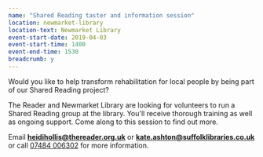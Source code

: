 ```yaml
---
name: "Shared Reading taster and information session"
location: newmarket-library
location-text: Newmarket Library
event-start-date: 2019-04-03
event-start-time: 1400
event-end-time: 1530
breadcrumb: y
---
```


Would you like to help transform rehabilitation for local people by being part of our Shared Reading project?

The Reader and Newmarket Library are looking for volunteers to run a Shared Reading group at the library. You'll receive thorough training as well as ongoing support. Come along to this session to find out more.

Email **heidihollis@thereader.org.uk** or **kate.ashton@suffolklibraries.co.uk** or call [07484 006302](tel:07484006302) for more information.
